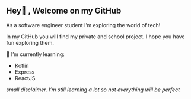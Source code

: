 <!--
**lucky-luuk/lucky-luuk** is a ✨ _special_ ✨ repository because its `README.md` (this file) appears on your GitHub profile.

Here are some ideas to get you started:

- 🔭 I’m currently working on ...
- 🌱 I’m currently learning ...
- 👯 I’m looking to collaborate on ...
- 🤔 I’m looking for help with ...
- 💬 Ask me about ...
- 📫 How to reach me: ...
- 😄 Pronouns: ...
- ⚡ Fun fact: ...
-->


## Hey👋 , Welcome on my GitHub

As a software engineer student I’m exploring the world of tech!

In my GitHub you will find my private and school project. I hope you have fun exploring them.

🌱 I’m currently learning:
- Kotlin
- Express
- ReactJS


*small disclaimer. I’m still learning a lot so not everything will be perfect*
